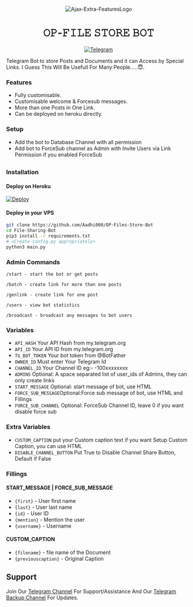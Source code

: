 <p align="center">
  <img src="assets/logo.png" alt="Ajax-Extra-FeaturesLogo">
</p>
<h1 align="center">
  <b>𝙾𝙿-𝙵𝙸𝙻𝙴 𝚂𝚃𝙾𝚁𝙴 𝙱𝙾𝚃</b>
</h1>
<div align="center">


<a href="https://t.me/Shivaash12"><img alt="Telegram" src="https://img.shields.io/badge/Shiva Ash-2CA5E0?style=for-the-badge&logo=telegram&logoColor=green"/></a>
</p>
</div>
Telegram Bot to store Posts and Documents and it can Access by Special Links.
I Guess This Will Be Usefull For Many People.....😇. 


### Features
- Fully customisable.
- Customisable welcome & Forcesub messages.
- More than one Posts in One Link.
- Can be deployed on heroku directly.

### Setup

- Add the bot to Database Channel with all permission
- Add bot to ForceSub channel as Admin with Invite Users via Link Permission if you enabled ForceSub 

##
### Installation
#### Deploy on Heroku
[![Deploy](https://www.herokucdn.com/deploy/button.svg)](https://heroku.com/deploy?template=https://github.com/SArun5566/OP-Files-Store-Bot)</br>
#### Deploy in your VPS
````bash
git clone https://github.com/Aadhi000/OP-Files-Store-Bot
cd File-Sharing-Bot
pip3 install -r requirements.txt
# <Create config.py appropriately>
python3 main.py
````

### Admin Commands

```
/start - start the bot or get posts

/batch - create link for more than one posts

/genlink - create link for one post

/users - view bot statistics

/broadcast - broadcast any messages to bot users
```

### Variables

* `API_HASH` Your API Hash from my.telegram.org
* `API_ID` Your API ID from my.telegram.org
* `TG_BOT_TOKEN` Your bot token from @BotFather
* `OWNER_ID` Must enter Your Telegram Id
* `CHANNEL_ID` Your Channel ID eg:- -100xxxxxxxx
* `ADMINS` Optional: A space separated list of user_ids of Admins, they can only create links
* `START_MESSAGE` Optional: start message of bot, use HTML 
* `FORCE_SUB_MESSAGE`Optional:Force sub message of bot, use HTML and Fillings
* `FORCE_SUB_CHANNEL` Optional: ForceSub Channel ID, leave 0 if you want disable force sub

### Extra Variables

* `CUSTOM_CAPTION` put your Custom caption text if you want Setup Custom Caption, you can use HTML
* `DISABLE_CHANNEL_BUTTON` Put True to Disable Channel Share Button, Default if False

### Fillings
#### START_MESSAGE | FORCE_SUB_MESSAGE

* `{first}` - User first name
* `{last}` - User last name
* `{id}` - User ID
* `{mention}` - Mention the user
* `{username}` - Username

#### CUSTOM_CAPTION

* `{filename}` - file name of the Document
* `{previouscaption}` - Original Caption


## Support   
Join Our [Telegram Channel](https://t.me/moviesclubs00) For Support/Assistance And Our [Telegram Backup Channel](https://t.me/+34YfXWC7zmk1ZTdl) For Updates.   
   

